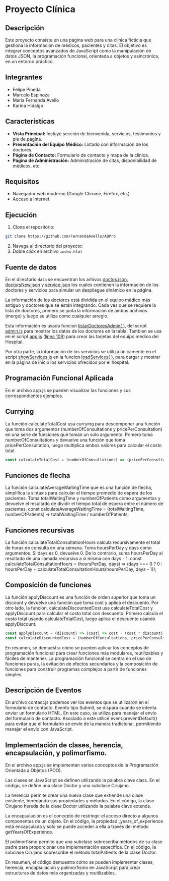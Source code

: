 # Proyecto Clínica

## Descripción

Este proyecto consiste en una página web para una clínica ficticia que gestiona la información de médicos, pacientes y citas. El objetivo es integrar conceptos avanzados de JavaScript como la manipulación de datos JSON, la programación funcional, orientada a objetos y asincrónica, en un entorno práctico.

## Integrantes
- Felipe Pineda
- Marcelo Espinoza
- María Fernanda Avello
- Karina Hidalgo

## Características
- **Vista Principal:** Incluye sección de bienvenida, servicios, testimonios y pie de página.
- **Presentación del Equipo Médico:** Listado con información de los doctores.
- **Página de Contacto:** Formulario de contacto y mapa de la clínica.
- **Página de Administración:** Administración de citas, disponibilidad de médicos, etc.

## Requisitos
- Navegador web moderno (Google Chrome, Firefox, etc.).
- Acceso a Internet.


## Ejecución

1. Clona el repositorio:

```bash
git clone https://github.com/FernandaAvello/ABPro
```

2. Navega al directorio del proyecto:
3. Doble click en archivo `index.html`

## Fuente de datos

En el directorio `data` se encuentran los arhivos [doctos.json](/src/data/doctors.json), [doctorsNew.json](/src/data/doctorsNew.json) y [service.json](/src/data/service.json) los cuales contienen la información de los doctores y servicios para simular un despliegue dinámico en la página.

La información de los doctores está dividida en el equipo médico más antiguo y doctores que se están integrando. Cada ves que se requiere la lista de doctores, primero se junta la información de ambos archivos (merge) y luego se utiliza como cualquier arreglo.

Esta información es usada funcion [listarDoctoresAdmin( )](https://github.com/FernandaAvello/ABPro/blob/b5d79f7ff2c9ea3ca0dfb3a0a3ab20fda868d3eb/src/js/admin.js#L31), del script [admin.js](/src/js/admin.js) para mostrar los datos de los doctores en la tabla. Tambien se usa en el script [app.js](/src/js/app.js) ([línea 109](https://github.com/FernandaAvello/ABPro/blob/b5d79f7ff2c9ea3ca0dfb3a0a3ab20fda868d3eb/src/js/app.js#L109)) para crear las tarjetas del equipo médico del Hospital.

Por otra parte, la información de los servicios se utiliza únicamente en el script [showServices.js](/src/js/showServices.js) en la funcion [loadServices( )](https://github.com/FernandaAvello/ABPro/blob/b5d79f7ff2c9ea3ca0dfb3a0a3ab20fda868d3eb/src/js/showServices.js#L4), para cargar y mostrar en la página de inicio los servicios ofrecidos por el hospital.

## Programación Funcional Aplicada

En el archivo app.js se pueden visualizar las funciones y sus correspondientes ejemplos.

## Currying

La función calculateTotalCost usa currying para descomponer una función que toma dos argumentos (numberOfConsultations y pricePerConsultation) en una serie de funciones que toman un solo argumento. Primero toma numberOfConsultations y devuelve una función que toma pricePerConsultation, luego multiplica ambos valores para calcular el costo total.
```js
const calculateTotalCost = (numberOfConsultations) => (pricePerConsultation) => numberOfConsultations * pricePerConsultation;
```


## Funciones de flecha

La función calculateAverageWaitingTime que es una función de flecha, simplifica la sintaxis para calcular el tiempo promedio de espera de los pacientes. Toma totalWaitingTime y numberOfPatients como argumentos y devuelve el resultado de dividir el tiempo total de espera entre el número de pacientes.
const calculateAverageWaitingTime = (totalWaitingTime, numberOfPatients) => totalWaitingTime / numberOfPatients;


## Funciones recursivas

 La función calculateTotalConsultationHours calcula recursivamente el total de horas de consulta en una semana. Toma hoursPerDay y days como argumentos. Si days es 0, devuelve 0. De lo contrario, suma hoursPerDay al resultado de una llamada recursiva a sí misma con days - 1.
 const calculateTotalConsultationHours = (hoursPerDay, days) => (days === 0 ? 0 : hoursPerDay + calculateTotalConsultationHours(hoursPerDay, days - 1));

## Composición de funciones

La función applyDiscount es una función de orden superior que toma un discount y devuelve una función que toma cost y aplica el descuento. Por otro lado, la función, calculateDiscountedCost usa calculateTotalCost y applyDiscount para calcular el costo total con descuento. Primero calcula el costo total usando calculateTotalCost, luego aplica el descuento usando applyDiscount.
```js
const applyDiscount = (discount) => (cost) => cost - (cost * discount);
const calculateDiscountedCost = (numberOfConsultations, pricePerConsultation, discount) => applyDiscount(discount)(calculateTotalCost(numberOfConsultations)(pricePerConsultation));
```

En resumen, se demuestra cómo se pueden aplicar los conceptos de programación funcional para crear funciones más modulares, reutilizables y fáciles de mantener. La programación funcional se centra en el uso de funciones puras, la evitación de efectos secundarios y la composición de funciones para construir programas complejos a partir de funciones simples.

## Descripción de Eventos

En archivo contact.js podemos ver los eventos que se utilizaron en el formulario de contacto.
Evento tipo Submit, se dispara cuando se intenta enviar un formulario HTML. En este caso, se utiliza para manejar el envío del formulario de contacto.
Asociado a este utilicé event.preventDefault() para evitar que el formulario se envíe de la manera tradicional, permitiendo manejar el envío con JavaScript.

## Implementación de clases, herencia, encapsulación, y polimorfismo.

En el archivo app.js se implementan varios conceptos de la Programación Orientada a Objetos (POO).

Las clases en JavaScript se definen utilizando la palabra clave class. En el código, se define una clase Doctor y una subclase Cirujano.

La herencia permite crear una nueva clase que extiende una clase existente, heredando sus propiedades y métodos. En el código, la clase Cirujano hereda de la clase Doctor utilizando la palabra clave extends.

La encapsulación es el concepto de restringir el acceso directo a algunos componentes de un objeto. En el código, la propiedad \_years_of_experience está encapsulada y solo se puede acceder a ella a través del método getYearsOfExperience.

El polimorfismo permite que una subclase sobrescriba métodos de su clase padre para proporcionar una implementación específica. En el código, la subclase Cirujano sobrescribe el método totalPatients de la clase Doctor.

En resumen, el código demuestra cómo se pueden implementar clases, herencia, encapsulación y polimorfismo en JavaScript para crear estructuras de datos más organizadas y reutilizables.
